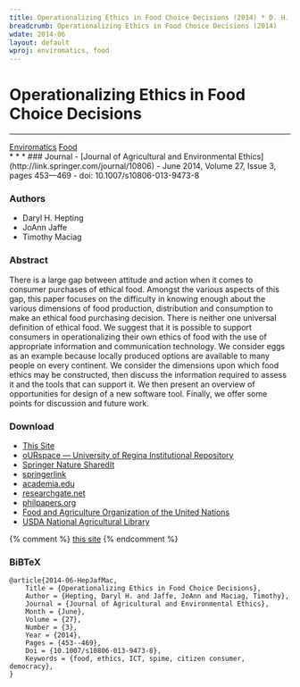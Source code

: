 ```yaml
---
title: Operationalizing Ethics in Food Choice Decisions (2014) * D. H. Hepting
breadcrumb: Operationalizing Ethics in Food Choice Decisions (2014)
wdate: 2014-06
layout: default
wproj: enviromatics, food
---
```

# Operational&shy;izing Ethics in Food Choice Decisions

* * *
<span >
	<!-- Projects -->
	<a class="btn btn-primary px-2" href="../../projects/" role="button" aria-label="Enviromatics">Enviromatics</a>
</span>
<span >
	<a href="../../projects/" role="button" aria-label="Food"
	class="btn btn-primary px-2" title="Go to Food project page">
		Food
	</a>
</span>
<br />
<div class="btn-toolbar bg-dark">
	<!-- Share on LinkedIn -->
<span>
	<a class="btn btn-default" aria-label="Share on LinkedIn"
	href="https://www.linkedin.com/shareArticle?mini=true&url=http%3A%2F%2Fwww2.cs.uregina.ca%2F%7Ehepting%2Fresearch%2Fworks%2F2014-06-Operationalizing-Ethics-in-Food-Choice-Decisions.html&title=Operationalizing%20Ethics%20in%20Food%20Choice%20Decisions&summary=There%20is%20a%20large%20gap%20between%20attitude%20and%20action%20when%20it%20comes%20to%20consumer%20purchases%20of%20ethical%20food.%20Amongst%20the%20various%20aspects%20of%20this%20gap,%20this%20paper%20focuses%20on%20the%20difficulty%20in%20knowing%20enough%20about%20the%20various%20dimensions%20of%20food%20production,%20distribution%20and%20consumption%20to%20make%20an%20ethical%20food%20purchasing%20decision.&source=cs.uregina.ca">
		<i class="fab fa-linkedin fa-2x" title="Share on LinkedIn"></i> 
	</a>
</span>
	<!-- Share on Facebook -->
	<a class="btn btn-default" aria-label="Share on Facebook"
	href="https://www.facebook.com/sharer/sharer.php?u=http%3A%2F%2Fwww2.cs.uregina.ca%2F%7Ehepting%2Fresearch%2Fworks%2F2014-06-Operationalizing-Ethics-in-Food-Choice-Decisions.html">
		<i class="fab fa-facebook fa-2x" title="Share on Facebook"></i>
	</a>
	<!-- Share on Google+ -->
	<a  class="btn btn-default" aria-label="Share on Google+"
	href="https://plus.google.com/share?url=http%3A%2F% `2Fwww2.cs.uregina.ca%2F%7Ehepting%2Fresearch%2Fworks%2F2014-06-Operationalizing-Ethics-in-Food-Choice-Decisions.html">
		<span class="fab fa-google-plus-square fa-2x m-0 p-0" title="Share on Google+"></span>
	</a>
	<!-- Share on twitter -->
	<a  class="btn btn-default" aria-label="Share on Twitter"
	href="https://twitter.com/intent/tweet?text=http%3A%2F%2Fwww2.cs.uregina.ca%2F%7Ehepting%2Fresearch%2Fworks%2F2014-06-Operationalizing-Ethics-in-Food-Choice-Decisions.html">
		<i class="fab fa-twitter-square fa-2x" title="Share on Twitter"></i>
	</a>
</div>
* * *
### Journal
- [Journal of Agricultural and Environmental Ethics](http://link.springer.com/journal/10806)
- June 2014, Volume 27, Issue 3, pages 453&mdash;469
- doi: 10.1007/s10806-013-9473-8
				
### Authors
- Daryl H. Hepting
- JoAnn Jaffe 
- Timothy Maciag

			
### Abstract

There is a large gap between attitude and action when it comes to consumer purchases of ethical food. 
Amongst the various aspects of this gap,
this paper focuses on the difficulty in knowing enough about the various dimensions of food production,
distribution and consumption to make an ethical food purchasing decision.
There is neither one universal definition of ethical food.
We suggest that it is possible to support consumers in operationalizing their own ethics of 
food with the use of appropriate information and communication technology.
We consider eggs as an example because locally produced options are 
available to many people on every continent.
We consider the dimensions upon which food ethics may be constructed,
then discuss the information required to assess it and the tools that can support it.
We then present an overview of opportunities for design of a new software tool.
Finally, we offer some points for discussion and future work.
					
### Download

- [This Site](/research/)
- [oURspace &mdash; University of Regina Institutional Repository](http://hdl.handle.net/10294/6892)
- [Springer Nature SharedIt](http://rdcu.be/mFXP)
- [springerlink](http://link.springer.com/article/10.1007/s10806-013-9473-8)
- [academia.edu](https://www.academia.edu/27543837/Operationalizing_ethics_in_food_choice_decisions)
- [researchgate.net](https://www.researchgate.net/publication/257408603_Operationalizing_Ethics_in_Food_Choice_Decisions)
- [philpapers.org](http://philpapers.org/rec/HEPOEI)
- [Food and Agriculture Organization of the United Nations](http://agris.fao.org/agris-search/search.do?recordID=US201400172844)
- [USDA National Agricultural Library](https://pubag.nal.usda.gov/catalog/357701)

{% comment %}
<a href="/~hepting/assets/pdfs/works/2014-06-HepJafMac.pdf">this site</a>
{% endcomment %}

### BiBTeX

````
@article{2014-06-HepJafMac,
	Title = {Operationalizing Ethics in Food Choice Decisions},
	Author = {Hepting, Daryl H. and Jaffe, JoAnn and Maciag, Timothy},
	Journal = {Journal of Agricultural and Environmental Ethics},
	Month = {June},
	Volume = {27},
	Number = {3},
	Year = {2014},
	Pages = {453--469},
	Doi = {10.1007/s10806-013-9473-8},
	Keywords = {food, ethics, ICT, spime, citizen consumer, democracy},
}
````
